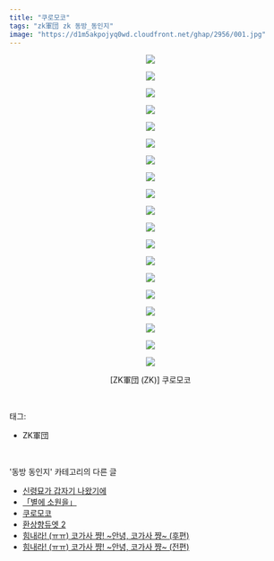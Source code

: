 ```yaml
---
title: "쿠로모코"
tags: "zk軍団 zk 동방_동인지"
image: "https://d1m5akpojyq0wd.cloudfront.net/ghap/2956/001.jpg"
---
```

<div class="article">
<p style="text-align: center; clear: none; float: none;"><img src="{{ site.imgserver6 }}/ghap/2956/001.jpg"/></p>
<p style="text-align: center; clear: none; float: none;"><img src="{{ site.imgserver6 }}/ghap/2956/002.jpg"/></p>
<p style="text-align: center; clear: none; float: none;"><img src="{{ site.imgserver6 }}/ghap/2956/003.jpg"/></p>
<p style="text-align: center; clear: none; float: none;"><img src="{{ site.imgserver6 }}/ghap/2956/004.jpg"/></p>
<p style="text-align: center; clear: none; float: none;"><img src="{{ site.imgserver6 }}/ghap/2956/005.jpg"/></p>
<p style="text-align: center; clear: none; float: none;"><img src="{{ site.imgserver6 }}/ghap/2956/006.jpg"/></p>
<p style="text-align: center; clear: none; float: none;"><img src="{{ site.imgserver6 }}/ghap/2956/007.jpg"/></p>
<p style="text-align: center; clear: none; float: none;"><img src="{{ site.imgserver6 }}/ghap/2956/008.jpg"/></p>
<p style="text-align: center; clear: none; float: none;"><img src="{{ site.imgserver6 }}/ghap/2956/009.jpg"/></p>
<p style="text-align: center; clear: none; float: none;"><img src="{{ site.imgserver6 }}/ghap/2956/010.jpg"/></p>
<p style="text-align: center; clear: none; float: none;"><img src="{{ site.imgserver6 }}/ghap/2956/011.jpg"/></p>
<p style="text-align: center; clear: none; float: none;"><img src="{{ site.imgserver6 }}/ghap/2956/012.jpg"/></p>
<p style="text-align: center; clear: none; float: none;"><img src="{{ site.imgserver6 }}/ghap/2956/013.jpg"/></p>
<p style="text-align: center; clear: none; float: none;"><img src="{{ site.imgserver6 }}/ghap/2956/014.jpg"/></p>
<p style="text-align: center; clear: none; float: none;"><img src="{{ site.imgserver6 }}/ghap/2956/015.jpg"/></p>
<p style="text-align: center; clear: none; float: none;"><img src="{{ site.imgserver6 }}/ghap/2956/016.jpg"/></p>
<p style="text-align: center; clear: none; float: none;"><img src="{{ site.imgserver6 }}/ghap/2956/017.jpg"/></p>
<p style="text-align: center; clear: none; float: none;"><img src="{{ site.imgserver6 }}/ghap/2956/018.jpg"/></p>
<p style="text-align: center; clear: none; float: none;"><img src="{{ site.imgserver6 }}/ghap/2956/019.jpg"/></p>
<p style="text-align: center; clear: none; float: none;">[ZK軍団 (ZK)] 쿠로모코</p>
</div><br/>
<div class="tagTrail">
<p>태그: </p>
<ul>
<li>ZK軍団</li>
</ul>
</div><br/>
<div class="another">
<p>'동방 동인지' 카테고리의 다른 글</p>
<ul>
<li><a href="/ghap_2961">신령묘가 갑자기 나왔기에</a></li>
<li><a href="/ghap_2957">「별에 소원을」</a></li>
<li><a href="/ghap_2956">쿠로모코</a></li>
<li><a href="/ghap_2954">환상향듀엣 2</a></li>
<li><a href="/ghap_2952">힘내라! (ㅠㅠ) 코가사 쨩! ~안녕, 코가사 쨩~ (후편)</a></li>
<li><a href="/ghap_2951">힘내라! (ㅠㅠ) 코가사 쨩! ~안녕, 코가사 쨩~ (전편)</a></li>
</ul>
</div><br/>
<div class="cb_module cb_fluid">
<div class="cb_wrt cb_profile">
</div><!-- commentList close -->
</div><br/>
